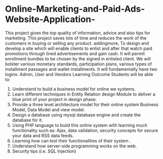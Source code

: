 # Online-Marketing-and-Paid-Ads-Website-Application-

This project gives the top quality of information, advice and also tips for marketing. This project saves lots of time and reduces the work of the customers in buying or selling any product.
addingmore,
To design and develop  a site which will enable clients to enlist and after that watch paid promotions through lined advertisements and gain cash. It will permit enrollment bundles to be chosen by the signed in enlisted client. We will bolster various monetary standards, participation plans, various types of installment passages and wallet installments. It will fundamentally have two logins: Admin, User and Vendors
Learning Outcome
Students will be able to:
1.	Understand to build a business model for online we systems.
2.	Learn different techniques in Entity Relation design Module to deliver a blue print of your project in design phase.
3.	Provide a three level architecture model for their online system Business Model,  Data Model and view model.
4.	Design a database using mysql database engine and create the database for it.
5.	Using PHP language to build this online system with learning much functionality such as: Ajax, data validation, security concepts for secure your data and RSS data feeds.
6.	Learning how can test their functionalities of their system .
7.	Understand how server-side programming works on the web.
8.	Security tips (i.e. SQL Injection)
